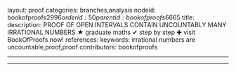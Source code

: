 layout: proof
categories: branches,analysis
nodeid: bookofproofs$2996
orderid: 50
parentid: bookofproofs$6665
title: 
description: PROOF OF OPEN INTERVALS CONTAIN UNCOUNTABLY MANY IRRATIONAL NUMBERS &#9733; graduate maths &#10004; step by step &#10010; visit BookOfProofs now!
references: 
keywords: irrational numbers are uncountable,proof,proof
contributors: bookofproofs

---


---
